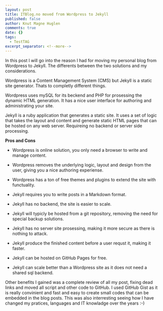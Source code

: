 ```yaml
---
layout: post
title: ITBlog.no moved from Wordpress to Jekyll
published: false
author: Knut Magne Huglen
comments: true
date: {}
tags:
  - TestTAG
excerpt_separator: <!--more-->
---
```

In this post I will go into the reason I had for moving my personal blog from Wordpress to Jekyll. The differents between the two solutions and my considerations.

Wordpress is a Content Management System (CMS) but Jekyll is a static site generator. Thats to completly different things.<!--more-->

Wordpress uses mySQL for its beckend and PHP for prosessing the dynamic HTML generation. It has a nice user interface for authoring and administrating your site.

Jekyll is a ruby application that generates a static site. It uses a set of logic that takes the layout and content and generate static HTML pages that can be hosted on any web server. Requireing no backend or server side processing.

**Pros and Cons**

* Wordpress is online solution, you only need a browser to write and manage content.
* Wordpress removes the underlying logic, layout and design from the user, giving you a nice authoring experiense.
* Wordpress has a ton of free themes and plugins to extend the site with functuality.

* Jekyll requires you to write posts in a Markdown format.
* Jekyll has no backend, the site is easier to scale.
* Jekyll will typicly be hosted from a git repository, removing the need for special backup solutions.
* Jekyll has no server site prosessing, making it more secure as there is nothing to attack.
* Jekyll produce the finished content before a user requst it, making it faster.
* Jekyll can be hosted on GitHub Pages for free.
* Jekyll can scale better than a Wordpress site as it does not need a shared sql backend.

Other benefits I gained was a complete review of all my post, fixing dead links and moved all script and other code to GitHub. I used GitHub Gist as it is really convinient and fast and easy to create small codes that can be embedded in the blog posts. This was also interresting seeing how I have changed my pratices, languages and IT knowladge over the years :-)

